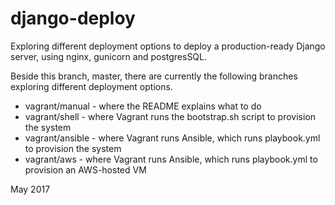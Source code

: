 # django-deploy
Exploring different deployment options to deploy a production-ready Django server, using nginx, gunicorn
and postgresSQL.  

Beside this branch, master, there are currently the following branches exploring different deployment options.
* vagrant/manual - where the README explains what to do
* vagrant/shell - where Vagrant runs the bootstrap.sh script to provision the system 
* vagrant/ansible - where Vagrant runs Ansible, which runs playbook.yml to provision the system
* vagrant/aws - where Vagrant runs Ansible, which runs playbook.yml to provision an AWS-hosted VM

May 2017 
